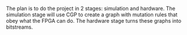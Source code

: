 The plan is to do the project in 2 stages: simulation and hardware. The simulation stage will use CGP to create a graph with mutation rules that obey what the FPGA can do. The hardware stage turns these graphs into bitstreams.